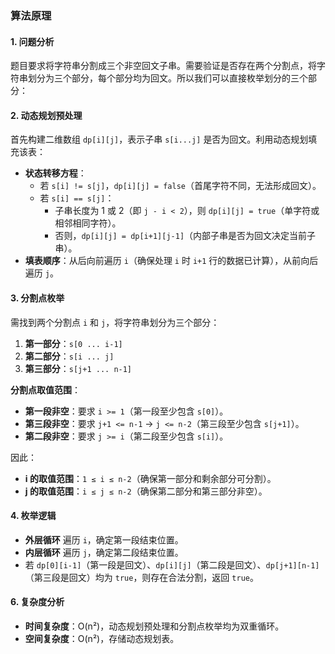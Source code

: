 ### 算法原理

#### 1. 问题分析

题目要求将字符串分割成三个非空回文子串。需要验证是否存在两个分割点，将字符串划分为三个部分，每个部分均为回文。所以我们可以直接枚举划分的三个部分：

#### 2. 动态规划预处理

首先构建二维数组 `dp[i][j]`，表示子串 `s[i...j]` 是否为回文。利用动态规划填充该表：
- **状态转移方程**：
  - 若 `s[i] != s[j]`，`dp[i][j] = false`（首尾字符不同，无法形成回文）。
  - 若 `s[i] == s[j]`：
    - 子串长度为 1 或 2（即 `j - i < 2`），则 `dp[i][j] = true`（单字符或相邻相同字符）。
    - 否则，`dp[i][j] = dp[i+1][j-1]`（内部子串是否为回文决定当前子串）。
- **填表顺序**：从后向前遍历 `i`（确保处理 `i` 时 `i+1` 行的数据已计算），从前向后遍历 `j`。

#### 3. 分割点枚举

需找到两个分割点 `i` 和 `j`，将字符串划分为三个部分：
1. **第一部分**：`s[0 ... i-1]`
2. **第二部分**：`s[i ... j]`
3. **第三部分**：`s[j+1 ... n-1]`

**分割点取值范围**：

- **第一段非空**：要求 `i >= 1`（第一段至少包含 `s[0]`）。
- **第三段非空**：要求 `j+1 <= n-1` → `j <= n-2`（第三段至少包含 `s[j+1]`）。
- **第二段非空**：要求 `j >= i`（第二段至少包含 `s[i]`）。

因此：

-   **i 的取值范围**：`1 ≤ i ≤ n-2`（确保第一部分和剩余部分可分割）。
-   **j 的取值范围**：`i ≤ j ≤ n-2`（确保第二部分和第三部分非空）。

#### 4. 枚举逻辑

- **外层循环** 遍历 `i`，确定第一段结束位置。
- **内层循环** 遍历 `j`，确定第二段结束位置。
- 若 `dp[0][i-1]`（第一段是回文）、`dp[i][j]`（第二段是回文）、`dp[j+1][n-1]`（第三段是回文）均为 `true`，则存在合法分割，返回 `true`。

#### 6. 复杂度分析

- **时间复杂度**：O(n²)，动态规划预处理和分割点枚举均为双重循环。
- **空间复杂度**：O(n²)，存储动态规划表。
